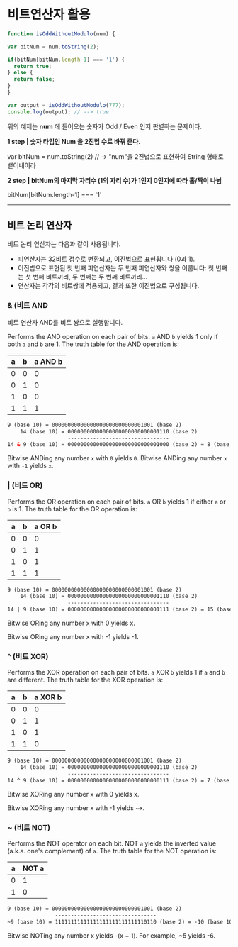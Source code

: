 # 비트연산자 활용

```javascript
function isOddWithoutModulo(num) {

var bitNum = num.toString(2);

if(bitNum[bitNum.length-1] === '1') {
  return true;
} else {
  return false;
}
}

var output = isOddWithoutModulo(777);
console.log(output); // --> true
```



위의 예제는  **num** 에 들어오는 숫자가 Odd / Even 인지 판별하는 문제이다. 

**1 step | 숫자 타입인 Num 을 2진법 수로 바꿔 준다.**

var bitNum = num.toString(2)   // -> "num"을 2진법으로 표현하여 String 형태로 뱉어내어라



**2 step | bitNum의 마지막 자리수 (1의 자리 수)가 1인지 0인지에 따라 홀/짝이 나뉨**

bitNum[bitNum.length-1] === '1'



----

## 비트 논리 연산자

비트 논리 연산자는 다음과 같이 사용됩니다.

- 피연산자는 32비트 정수로 변환되고, 이진법으로 표현됩니다 (0과 1).
- 이진법으로 표현된 첫 번째 피연산자는 두 번째 피연산자와 쌍을 이룹니다: 첫 번째는 첫 번째 비트끼리, 두 번째는 두 번째 비트끼리...
- 연산자는 각각의 비트쌍에 적용되고, 결과 또한 이진법으로 구성됩니다.

### & (비트 AND

비트 연산자 AND를 비트 쌍으로 실행합니다. 

Performs the AND operation on each pair of bits. `a` AND `b` yields 1 only if both `a` and `b` are 1. The truth table for the AND operation is:

| a    | b    | a AND b |
| ---- | ---- | ------- |
| 0    | 0    | 0       |
| 0    | 1    | 0       |
| 1    | 0    | 0       |
| 1    | 1    | 1       |

```html
9 (base 10) = 00000000000000000000000000001001 (base 2)
    14 (base 10) = 00000000000000000000000000001110 (base 2)
                   --------------------------------
14 & 9 (base 10) = 00000000000000000000000000001000 (base 2) = 8 (base 10)
```

Bitwise ANDing any number `x` with `0` yields `0`. Bitwise ANDing any number `x` with `-1` yields `x`.

### | (비트 OR)

Performs the OR operation on each pair of bits. `a` OR `b` yields 1 if either `a` or `b` is 1. The truth table for the OR operation is:

| a    | b    | a OR b |
| ---- | ---- | ------ |
| 0    | 0    | 0      |
| 0    | 1    | 1      |
| 1    | 0    | 1      |
| 1    | 1    | 1      |

```html
9 (base 10) = 00000000000000000000000000001001 (base 2)
    14 (base 10) = 00000000000000000000000000001110 (base 2)
                   --------------------------------
14 | 9 (base 10) = 00000000000000000000000000001111 (base 2) = 15 (base 10)
```

Bitwise ORing any number x with 0 yields x.

Bitwise ORing any number x with -1 yields -1.

### ^ (비트 XOR)

Performs the XOR operation on each pair of bits. `a` XOR `b` yields 1 if `a` and `b` are different. The truth table for the XOR operation is:

| a    | b    | a XOR b |
| ---- | ---- | ------- |
| 0    | 0    | 0       |
| 0    | 1    | 1       |
| 1    | 0    | 1       |
| 1    | 1    | 0       |

```html
9 (base 10) = 00000000000000000000000000001001 (base 2)
    14 (base 10) = 00000000000000000000000000001110 (base 2)
                   --------------------------------
14 ^ 9 (base 10) = 00000000000000000000000000000111 (base 2) = 7 (base 10)
```

Bitwise XORing any number x with 0 yields x.

Bitwise XORing any number x with -1 yields ~x.

### ~ (비트 NOT)

Performs the NOT operator on each bit. NOT `a` yields the inverted value (a.k.a. one's complement) of `a`. The truth table for the NOT operation is:

| a    | NOT a |
| ---- | ----- |
| 0    | 1     |
| 1    | 0     |

```html
9 (base 10) = 00000000000000000000000000001001 (base 2)
               --------------------------------
~9 (base 10) = 11111111111111111111111111110110 (base 2) = -10 (base 10)
```

Bitwise NOTing any number x yields -(x + 1). For example, ~5 yields -6.